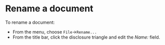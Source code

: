 # Rename a document

To rename a document:

- From the menu, choose `File`→`Rename...`
- From the title bar, click the disclosure triangle and edit the _Name:_ field. 
